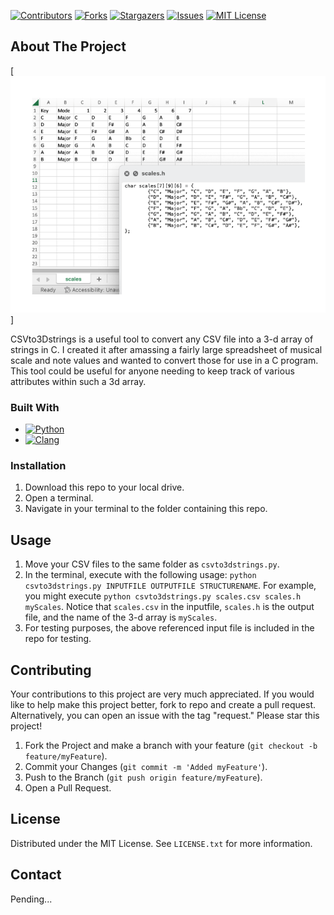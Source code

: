 [![Contributors][contributors-shield]][contributors-url]
[![Forks][forks-shield]][forks-url]
[![Stargazers][stars-shield]][stars-url]
[![Issues][issues-shield]][issues-url]
[![MIT License][license-shield]][license-url]

## About The Project

[![Product Name Screen Shot][product-screenshot]]

CSVto3Dstrings is a useful tool to convert any CSV file into a 3-d array of strings in C. I created it after amassing a fairly large spreadsheet of musical scale and note values and wanted to convert those for use in a C program. This tool could be useful for anyone needing to keep track of various attributes within such a 3d array.

### Built With

* [![Python][Python.org]][Python-url]
* [![Clang][Clang]][Clang-url]

### Installation

1. Download this repo to your local drive.
2. Open a terminal.
3. Navigate in your terminal to the folder containing this repo.

## Usage

1. Move your CSV files to the same folder as `csvto3dstrings.py`.
2. In the terminal, execute with the following usage: `python csvto3dstrings.py INPUTFILE OUTPUTFILE STRUCTURENAME`. For example, you might execute `python csvto3dstrings.py scales.csv scales.h myScales`. Notice that `scales.csv` in the inputfile, `scales.h` is the output file, and the name of the 3-d array is `myScales`.
3. For testing purposes, the above referenced input file is included in the repo for testing.

## Contributing

Your contributions to this project are very much appreciated. If you would like to help make this project better, fork to repo and create a pull request. Alternatively, you can open an issue with the tag "request." Please star this project!

1. Fork the Project and make a branch with your feature (`git checkout -b feature/myFeature`).
3. Commit your Changes (`git commit -m 'Added myFeature'`).
4. Push to the Branch (`git push origin feature/myFeature`).
5. Open a Pull Request.

## License

Distributed under the MIT License. See `LICENSE.txt` for more information.

## Contact

Pending...

<!-- MARKDOWN LINKS & IMAGES -->
<!-- https://www.markdownguide.org/basic-syntax/#reference-style-links -->
[contributors-shield]: https://img.shields.io/github/contributors/guyewhite/CSVto3Dstrings.svg?style=for-the-badge
[contributors-url]: https://github.com/guyewhite/CSVto3Dstrings/graphs/contributors
[forks-shield]: https://img.shields.io/github/forks/guyewhite/CSVto3Dstrings.svg?style=for-the-badge
[forks-url]: https://github.com/guyewhite/CSVto3Dstrings/network/members
[stars-shield]: https://img.shields.io/github/stars/guyewhite/CSVto3Dstrings.svg?style=for-the-badge
[stars-url]: https://github.com/guyewhite/CSVto3Dstrings/stargazers
[issues-shield]: https://img.shields.io/github/issues/guyewhite/CSVto3Dstrings.svg?style=for-the-badge
[issues-url]: https://github.com/guyewhite/CSVto3Dstrings/issues
[license-shield]: https://img.shields.io/github/license/guyewhite/CSVto3Dstrings.svg?style=for-the-badge
[license-url]: https://github.com/guyewhite/CSVto3Dstrings/blob/master/LICENSE.txt
[linkedin-shield]: https://img.shields.io/badge/-LinkedIn-black.svg?style=for-the-badge&logo=linkedin&colorB=555
[linkedin-url]: https://linkedin.com/in/linkedin_username
[product-screenshot]: images/screenshot.png
[product-url]: images/screenshot.png
[Next.js]: https://img.shields.io/badge/next.js-000000?style=for-the-badge&logo=nextdotjs&logoColor=white
[Next-url]: https://nextjs.org/
[React.js]: https://img.shields.io/badge/React-20232A?style=for-the-badge&logo=react&logoColor=61DAFB
[React-url]: https://reactjs.org/
[Vue.js]: https://img.shields.io/badge/Vue.js-35495E?style=for-the-badge&logo=vuedotjs&logoColor=4FC08D
[Vue-url]: https://vuejs.org/
[Angular.io]: https://img.shields.io/badge/Angular-DD0031?style=for-the-badge&logo=angular&logoColor=white
[Angular-url]: https://angular.io/
[Svelte.dev]: https://img.shields.io/badge/Svelte-4A4A55?style=for-the-badge&logo=svelte&logoColor=FF3E00
[Svelte-url]: https://svelte.dev/
[Laravel.com]: https://img.shields.io/badge/Laravel-FF2D20?style=for-the-badge&logo=laravel&logoColor=white
[Laravel-url]: https://laravel.com
[Bootstrap.com]: https://img.shields.io/badge/Bootstrap-563D7C?style=for-the-badge&logo=bootstrap&logoColor=white
[Bootstrap-url]: https://getbootstrap.com
[JQuery.com]: https://img.shields.io/badge/jQuery-0769AD?style=for-the-badge&logo=jquery&logoColor=white
[JQuery-url]: https://jquery.com
[Python.org]: https://img.shields.io/badge/python-version?style=for-the-badge&logo=python&logoColor=FFFFFF
[Python-url]: https://python.org
[Clang]: https://img.shields.io/badge/Clang-version?style=for-the-badge&logo=C&logoColor=FFFFFF
[Clang-url]: https://clang.llvm.org/

